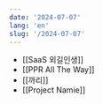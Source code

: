 ```yaml
---
date: '2024-07-07'
lang: 'en'
slug: '/2024-07-07'
---
```


- [[SaaS 외길인생]]
- [[PPR All The Way]]
- [[까리]]
- [[Project Namie]]
